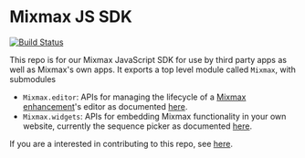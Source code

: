 # Mixmax JS SDK

[![Build Status](https://travis-ci.com/mixmaxhq/mixmax-sdk-js.svg?token=TcwK43uDe2DuFv6zy5Kb&branch=master)](https://travis-ci.com/mixmaxhq/mixmax-sdk-js)

This repo is for our Mixmax JavaScript SDK for use by third party apps as well as Mixmax's own apps.
It exports a top level module called `Mixmax`, with submodules

* `Mixmax.editor`: APIs for managing the lifecycle of a [Mixmax enhancement]'s editor as documented
[here][Mixmax.editor docs].
* `Mixmax.widgets`: APIs for embedding Mixmax functionality in your own website, currently the
sequence picker as documented [here][sequence picker docs].

If you are a interested in contributing to this repo, see [here][CONTRIBUTING.md].

[Mixmax enhancement]: https://developer.mixmax.com/docs/overview-enhancement
[Mixmax.editor docs]: https://developer.mixmax.com/docs/overview-enhancement#sdkjs
[sequence picker docs]: https://developer.mixmax.com/docs/sequences-picker
[CONTRIBUTING.md]: CONTRIBUTING.md
